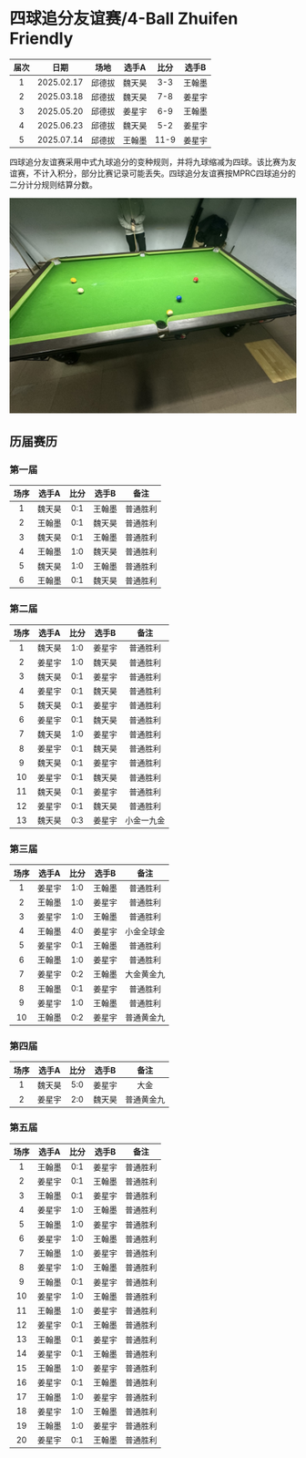 # 四球追分友谊赛/4-Ball Zhuifen Friendly

| 届次 | 日期        | 场地   | 选手A  | 比分 | 选手B |
| :--: | :--------: | :----: | :---: | :--: | :---: |
| 1    | 2025.02.17 | 邱德拔 | 魏天昊 | 3-3  | 王翰墨 |
| 2    | 2025.03.18 | 邱德拔 | 魏天昊 | 7-8  | 姜星宇 |
| 3    | 2025.05.20 | 邱德拔 | 姜星宇 | 6-9  | 王翰墨 |
| 4    | 2025.06.23 | 邱德拔 | 魏天昊 | 5-2  | 姜星宇 |
| 5    | 2025.07.14 | 邱德拔 | 王翰墨 | 11-9 | 姜星宇 |

四球追分友谊赛采用中式九球追分的变种规则，并将九球缩减为四球。该比赛为友谊赛，不计入积分，部分比赛记录可能丢失。四球追分友谊赛按MPRC四球追分的二分计分规则结算分数。

![](./img/4-ball_zhuifen_friendly.jpg)


## 历届赛历

### 第一届

| 场序 | 选手A  | 比分 | 选手B  | 备注    |
| :--: | :----: | :-: | :----: | :----: |
| 1    | 魏天昊 | 0:1 | 王翰墨 | 普通胜利 |
| 2    | 王翰墨 | 0:1 | 魏天昊 | 普通胜利 |
| 3    | 魏天昊 | 0:1 | 王翰墨 | 普通胜利 |
| 4    | 王翰墨 | 1:0 | 魏天昊 | 普通胜利 |
| 5    | 魏天昊 | 1:0 | 王翰墨 | 普通胜利 |
| 6    | 王翰墨 | 0:1 | 魏天昊 | 普通胜利 |

### 第二届

| 场序 | 选手A  | 比分 | 选手B  | 备注      |
| :--: | :----: | :-: | :----: | :------: |
| 1    | 魏天昊 | 1:0 | 姜星宇 | 普通胜利   |
| 2    | 姜星宇 | 1:0 | 魏天昊 | 普通胜利   |
| 3    | 魏天昊 | 0:1 | 姜星宇 | 普通胜利   |
| 4    | 姜星宇 | 0:1 | 魏天昊 | 普通胜利   |
| 5    | 魏天昊 | 0:1 | 姜星宇 | 普通胜利   |
| 6    | 姜星宇 | 0:1 | 魏天昊 | 普通胜利   |
| 7    | 魏天昊 | 1:0 | 姜星宇 | 普通胜利   |
| 8    | 姜星宇 | 0:1 | 魏天昊 | 普通胜利   |
| 9    | 魏天昊 | 0:1 | 姜星宇 | 普通胜利   |
| 10   | 姜星宇 | 0:1 | 魏天昊 | 普通胜利   |
| 11   | 魏天昊 | 0:1 | 姜星宇 | 普通胜利   |
| 12   | 姜星宇 | 0:1 | 魏天昊 | 普通胜利   |
| 13   | 魏天昊 | 0:3 | 姜星宇 | 小金一九金 |

### 第三届

| 场序 | 选手A  | 比分 | 选手B  | 备注      |
| :--: | :----: | :-: | :----: | :------: |
| 1    | 姜星宇 | 1:0 | 王翰墨 | 普通胜利   |
| 2    | 王翰墨 | 1:0 | 姜星宇 | 普通胜利   |
| 3    | 姜星宇 | 1:0 | 王翰墨 | 普通胜利   |
| 4    | 王翰墨 | 4:0 | 姜星宇 | 小金全球金 |
| 5    | 姜星宇 | 0:1 | 王翰墨 | 普通胜利   |
| 6    | 王翰墨 | 1:0 | 姜星宇 | 普通胜利   |
| 7    | 姜星宇 | 0:2 | 王翰墨 | 大金黄金九 |
| 8    | 王翰墨 | 0:1 | 姜星宇 | 普通胜利   |
| 9    | 姜星宇 | 1:0 | 王翰墨 | 普通胜利   |
| 10   | 王翰墨 | 0:2 | 姜星宇 | 普通黄金九 |

### 第四届

| 场序 | 选手A  | 比分 | 选手B  | 备注      |
| :--: | :----: | :-: | :----: | :------: |
| 1    | 魏天昊 | 5:0 | 姜星宇 | 大金       |
| 2    | 姜星宇 | 2:0 | 魏天昊 | 普通黄金九  |

### 第五届

| 场序 | 选手A  | 比分 | 选手B  | 备注      |
| :--: | :----: | :-: | :----: | :------: |
| 1    | 王翰墨 | 0:1 | 姜星宇 | 普通胜利   |
| 2    | 姜星宇 | 0:1 | 王翰墨 | 普通胜利   |
| 3    | 王翰墨 | 0:1 | 姜星宇 | 普通胜利   |
| 4    | 姜星宇 | 1:0 | 王翰墨 | 普通胜利   |
| 5    | 王翰墨 | 1:0 | 姜星宇 | 普通胜利   |
| 6    | 姜星宇 | 1:0 | 王翰墨 | 普通胜利   |
| 7    | 王翰墨 | 1:0 | 姜星宇 | 普通胜利   |
| 8    | 姜星宇 | 1:0 | 王翰墨 | 普通胜利   |
| 9    | 王翰墨 | 0:1 | 姜星宇 | 普通胜利   |
| 10   | 姜星宇 | 1:0 | 王翰墨 | 普通胜利   |
| 11   | 王翰墨 | 1:0 | 姜星宇 | 普通胜利   |
| 12   | 姜星宇 | 0:1 | 王翰墨 | 普通胜利   |
| 13   | 王翰墨 | 0:1 | 姜星宇 | 普通胜利   |
| 14   | 姜星宇 | 0:1 | 王翰墨 | 普通胜利   |
| 15   | 王翰墨 | 1:0 | 姜星宇 | 普通胜利   |
| 16   | 姜星宇 | 0:1 | 王翰墨 | 普通胜利   |
| 17   | 王翰墨 | 1:0 | 姜星宇 | 普通胜利   |
| 18   | 姜星宇 | 1:0 | 王翰墨 | 普通胜利   |
| 19   | 王翰墨 | 1:0 | 姜星宇 | 普通胜利   |
| 20   | 姜星宇 | 0:1 | 王翰墨 | 普通胜利   |
